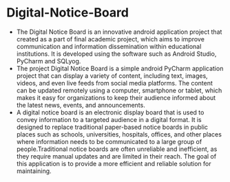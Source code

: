 # Digital-Notice-Board
- The Digital Notice Board is an innovative android application project that created as a part of final academic project, which aims to improve communication and information dissemination within educational institutions. It is developed using the software such as Android Studio, PyCharm and SQLyog.
- The project Digital Notice Board is a simple android PyCharm application project that can display a variety of content, including text, images, videos, and even live feeds from social media platforms. The content can be updated remotely using a computer, smartphone or tablet, which makes it easy for organizations to keep their audience informed about the latest news, events, and announcements.
- A digital notice board is an electronic display board that is used to convey information to a targeted audience in a digital format. It is designed to replace traditional paper-based notice boards in public places such as schools, universities, hospitals, offices, and other places where information needs to be communicated to a large group of people.Traditional notice boards are often unreliable and inefficient, as they require manual updates and are limited in their reach. The goal of this application is to provide a more efficient and reliable solution for maintaining.
